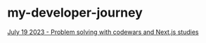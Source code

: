# my-developer-journey
[July 19 2023 - Problem solving with codewars and Next.js studies](https://github.com/renata1026/my-developer-journey/blob/main/July-19-2023.md)
